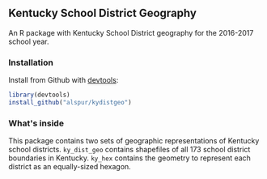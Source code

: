 ## Kentucky School District Geography

An R package with Kentucky School District geography for the 2016-2017 school year.

### Installation

Install from Github with [devtools](https://github.com/hadley/devtools):

```r
library(devtools)
install_github("alspur/kydistgeo")
```

### What's inside

This package contains two sets of geographic representations of Kentucky school districts. `ky_dist_geo` contains shapefiles of all 173 school district boundaries in Kentucky. `ky_hex` contains the geometry to represent each district as an equally-sized hexagon. 
